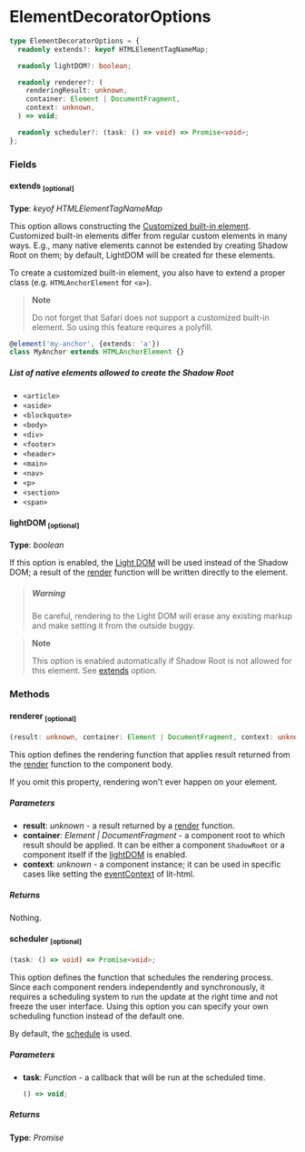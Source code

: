 # ElementDecoratorOptions

```typescript
type ElementDecoratorOptions = {
  readonly extends?: keyof HTMLElementTagNameMap;

  readonly lightDOM?: boolean;

  readonly renderer?: (
    renderingResult: unknown,
    container: Element | DocumentFragment,
    context: unknown,
  ) => void;

  readonly scheduler?: (task: () => void) => Promise<void>;
};
```

### Fields

#### extends <sub>[optional]</sub>

**Type**: _keyof HTMLElementTagNameMap_

This option allows constructing the [Customized built-in element](https://developers.google.com/web/fundamentals/web-components/customelements#extendhtml).
Customized built-in elements differ from regular custom elements in many ways.
E.g., many native elements cannot be extended by creating Shadow Root on them;
by default, LightDOM will be created for these elements.

To create a customized built-in element, you also have to extend a proper class
(e.g. `HTMLAnchorElement` for `<a>`).

> **Note**
>
> Do not forget that Safari does not support a customized built-in element. So
> using this feature requires a polyfill.

```typescript
@element('my-anchor', {extends: 'a'})
class MyAnchor extends HTMLAnchorElement {}
```

##### List of native elements allowed to create the Shadow Root

- `<article>`
- `<aside>`
- `<blockquote>`
- `<body>`
- `<div>`
- `<footer>`
- `<header>`
- `<main>`
- `<nav>`
- `<p>`
- `<section>`
- `<span>`

#### lightDOM <sub>[optional]</sub>

**Type**: _boolean_

If this option is enabled, the [Light DOM](https://developers.google.com/web/fundamentals/web-components/shadowdom#lightdom)
will be used instead of the Shadow DOM; a result of the [render](./CorpusculeElement.md#render)
function will be written directly to the element.

> ##### Warning
>
> Be careful, rendering to the Light DOM will erase any existing markup and make
> setting it from the outside buggy.

> **Note**
>
> This option is enabled automatically if Shadow Root is not allowed for this
> element. See [extends](#extends-suboptionalsub) option.

### Methods

#### renderer <sub>[optional]</sub>

```typescript
(result: unknown, container: Element | DocumentFragment, context: unknown) => void;
```

This option defines the rendering function that applies result returned from the
[render](#render) function to the component body.

If you omit this property, rendering won't ever happen on your element.

##### Parameters

- **result**: _unknown_ - a result returned by a [render](./CorpusculeElement.md#render)
  function.
- **container**: _Element | DocumentFragment_ - a component root to which result
  should be applied. It can be either a component `ShadowRoot` or a component
  itself if the [lightDOM](#lightdom-suboptionalsub) is enabled.
- **context**: _unknown_ - a component instance; it can be used in specific
  cases like setting the [eventContext](https://lit-html.polymer-project.org/api/interfaces/lit_html.renderoptions.html#eventcontext)
  of lit-html.

##### Returns

Nothing.

#### scheduler <sub>[optional]</sub>

```typescript
(task: () => void) => Promise<void>;
```

This option defines the function that schedules the rendering process. Since
each component renders independently and synchronously, it requires a scheduling
system to run the update at the right time and not freeze the user interface.
Using this option you can specify your own scheduling function instead of the
default one.

By default, the [schedule](../../utils/docs/scheduler.md#schedule) is used.

##### Parameters

- **task**: _Function_ - a callback that will be run at the scheduled time.

  ```typescript
  () => void;
  ```

##### Returns

**Type**: _Promise<void>_
